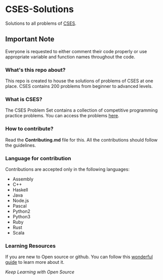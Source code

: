 # CSES-Solutions

Solutions to all problems of [CSES](https://cses.fi/problemset/).

## Important Note

Everyone is requested to either comment their code properly or use appropriate variable and function names throughout the code.

### What's this repo about?

This repo is created to house the solutions of problems of CSES at one place. CSES contains 200 problems from beginner to advanced levels.

### What is CSES?
The CSES Problem Set contains a collection of competitive programming practice problems. You can access the problems [here](https://cses.fi/problemset/).

### How to contribute?

Read the **Contributing.md** file for this. All the contributions should follow the guidelines. 

### Language for contribution

Contributions are accepted only in the following languages:
* Assembly
* C++
* Haskell
* Java
* Node.js
* Pascal
* Python2
* Python3
* Ruby
* Rust
* Scala

### Learning Resources

If you are new to Open source or github. You can follow this [wonderful guide](https://www.digitalocean.com/community/tutorial_series/an-introduction-to-open-source) to learn more about it.

_Keep Learning with Open Source_
